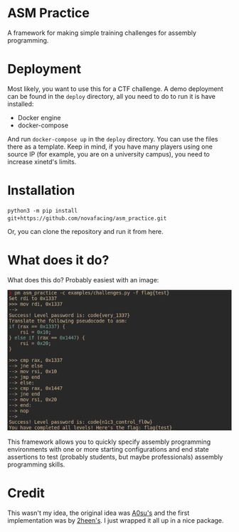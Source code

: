# ASM Practice

A framework for making simple training challenges for assembly programming.

# Deployment

Most likely, you want to use this for a CTF challenge. A demo deployment can be found in the `deploy` directory, all you need to do to run it is have installed:

* Docker engine
* docker-compose

And run `docker-compose up` in the `deploy` directory. You can use the files there as a template. Keep in mind, if you have many players using one source IP (for example, you are on a university campus), you need to increase xinetd's limits.

# Installation

`python3 -m pip install git+https://github.com/novafacing/asm_practice.git`

Or, you can clone the repository and run it from here.


# What does it do?

What does this do? Probably easiest with an image:

![example](docs/img/example.png)

This framework allows you to quickly specify assembly programming environments with one or more starting configurations and end state assertions to test (probably students, but maybe professionals) assembly programming skills.

# Credit

This wasn't my idea, the original idea was [A0su's](https://github.com/A0su) and the first implementation was by [2heen's](https://github.com/2heen). I just wrapped it all up in a nice package.
